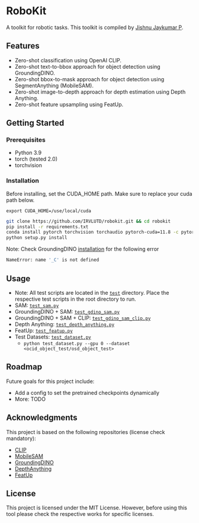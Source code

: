 # RoboKit
A toolkit for robotic tasks. This toolkit is compiled by [Jishnu Jaykumar P](https://jishnujayakumar.github.io/).

## Features
- Zero-shot classification using OpenAI CLIP.
- Zero-shot text-to-bbox approach for object detection using GroundingDINO.
- Zero-shot bbox-to-mask approach for object detection using SegmentAnything (MobileSAM).
- Zero-shot image-to-depth approach for depth estimation using Depth Anything.
- Zero-shot feature upsampling using FeatUp.

## Getting Started

### Prerequisites
- Python 3.9
- torch (tested 2.0)
- torchvision

### Installation
Before installing, set the CUDA_HOME path. Make sure to replace your cuda path below.
```
export CUDA_HOME=/use/local/cuda
```
```sh
git clone https://github.com/IRVLUTD/robokit.git && cd robokit 
pip install -r requirements.txt
conda install pytorch torchvision torchaudio pytorch-cuda=11.8 -c pytorch -c nvidia
python setup.py install
```

Note: Check GroundingDINO [installation](https://github.com/IDEA-Research/GroundingDINO?tab=readme-ov-file#hammer_and_wrench-install) for the following error
```sh
NameError: name '_C' is not defined
```

## Usage
- Note: All test scripts are located in the [`test`](test) directory. Place the respective test scripts in the root directory to run.
- SAM: [`test_sam.py`](test/test_sam.py)
- GroundingDINO + SAM: [`test_gdino_sam.py`](test/test_gdino_sam.py)
- GroundingDINO + SAM + CLIP: [`test_gdino_sam_clip.py`](test/test_gdino_sam_clip.py)
- Depth Anything: [`test_depth_anything.py`](test/test_depth_anything.py)
- FeatUp: [`test_featup.py`](test/test_featup.py)
- Test Datasets: [`test_dataset.py`](test/test_dataset.py)
  - `python test_dataset.py --gpu 0 --dataset <ocid_object_test/osd_object_test>`

## Roadmap

Future goals for this project include: 
- Add a config to set the pretrained checkpoints dynamically
- More: TODO

## Acknowledgments

This project is based on the following repositories (license check mandatory):
- [CLIP](https://github.com/openai/CLIP)
- [MobileSAM](https://github.com/ChaoningZhang/MobileSAM)
- [GroundingDINO](https://github.com/IDEA-Research/GroundingDINO)
- [DepthAnything](https://huggingface.co/docs/transformers/main/en/model_doc/depth_anything#transformers.DepthAnythingForDepthEstimation)
- [FeatUp](https://github.com/mhamilton723/FeatUp)


## License
This project is licensed under the MIT License. However, before using this tool please check the respective works for specific licenses.
